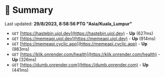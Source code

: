 # 📖 Summary
Last updated: **29/8/2023, 8:58:56 PTG "Asia/Kuala_Lumpur"**

- `GET` [https://hastebin.ujol.dev](https://hastebin.ujol.dev) - **Up** (627ms)
- `GET` [https://memeapi.ujol.dev](https://memeapi.ujol.dev) - **Up** (914ms)
- `GET` [https://memeapi.cyclic.app](https://memeapi.cyclic.app) - **Up** (983ms)
- `GET` [https://klik.onrender.com/health](https://klik.onrender.com/health) - **Up** (326ms)
- `GET` [https://dumb.onrender.com](https://dumb.onrender.com) - **Up** (441ms)
